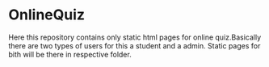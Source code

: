 # OnlineQuiz
Here this repository contains only static html pages for online quiz.Basically there are two types of users for this a student and a admin. Static pages for bith will be there in respective folder.
